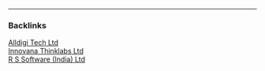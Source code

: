 

---
### Backlinks

[Alldigi Tech Ltd](../Stocks/Alldigi%20Tech%20Ltd.md)  
[Innovana Thinklabs Ltd](../Stocks/Innovana%20Thinklabs%20Ltd.md)  
[R S Software (India) Ltd](../Stocks/R%20S%20Software%20%28India%29%20Ltd.md)  